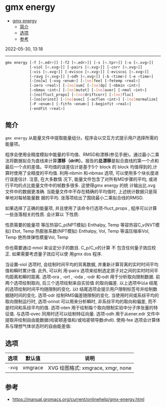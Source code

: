 # gmx energy

- [gmx energy](#gmx-energy)
  - [简介](#简介)
  - [选项](#选项)
  - [参考](#参考)

2022-05-30, 13:18
***

```sh
gmx energy [-f [<.edr>]] [-f2 [<.edr>]] [-s [<.tpr>]] [-o [<.xvg>]]
           [-viol [<.xvg>]] [-pairs [<.xvg>]] [-corr [<.xvg>]]
           [-vis [<.xvg>]] [-evisco [<.xvg>]] [-eviscoi [<.xvg>]]
           [-ravg [<.xvg>]] [-odh [<.xvg>]] [-b <time>] [-e <time>]
           [-[no]w] [-xvg <enum>] [-[no]fee] [-fetemp <real>]
           [-zero <real>] [-[no]sum] [-[no]dp] [-nbmin <int>]
           [-nbmax <int>] [-[no]mutot] [-[no]aver] [-nmol <int>]
           [-[no]fluct_props] [-[no]driftcorr] [-[no]fluc]
           [-[no]orinst] [-[no]ovec] [-acflen <int>] [-[no]normalize]
           [-P <enum>] [-fitfn <enum>] [-beginfit <real>]
           [-endfit <real>]
```

## 简介

`gmx energy` 从能量文件中提取能量组分。程序会以交互方式提示用户选择所需的能量项。

程序会使用全精度模拟中能量的平均值、RMSD和漂移(参见手册)。通过最小二乘法将数据拟合为直线来计算**漂移（drift）**。报告的**总漂移**是拟合直线的第一个点和最后一个点的差值。平均值的误差估计是基于5个 block 的 block 均值得到的,计算时使用了全精度的平均值. 利用‐nbmin 和‐nbmax 选项, 可以使用多个块长度进行误差估计. 注意, 在大多数情
况下, 能量文件包含了对所有MD步骤的平均, 或进行平均的点比能量文件中的帧数多很多. 这使得gmx energy 的统
计输出比.xvg 文件中的数据更准确. 当能量文件中不存在精确的平均值时, 上述统计数据只是简单地对每帧能量数
据的平均.
涨落项给出了围绕最小二乘拟合线的RMSD.

如果选择了正确的能量项, 并且使用了该命令行选项‐fluct_props , 程序可以计算一些涨落相关的性质. 会计算以
下性质:

性质需要的能量项
等压热容C_p(NPT模拟) Enthalpy, Temp
等容热容C_v(NVT模拟) Etot, Temp
热膨胀系数(NPT模拟) Enthalpy, Vol, Temp
等温压缩率Vol, Temp
绝热体弹性模量Vol, Temp

你也需要通过‐nmol 来设定分子的数目. C_p/C_v的计算 不 包含任何量子效应校正. 如果需要考虑量子效应可以使
用gmx dos 程序.

当设置‐viol 选项时, 会绘制时间平均的背离数据, 并重新计算背离的实时时间平均值和瞬时累计值. 此外, 可以利
用‐pairs 选项来绘制选定原子对之间的实时时间平均距离和瞬时距离.
选项‐ora , ‐ort , ‐oda , ‐odr 和‐odt 用于分析取向限制数据. 前两个选项绘制取向, 后三个选项绘制来自实验值
的取向偏差. 以上选项中以a 结尾的选项绘制时间平均随限制的变化. 以t 结尾选项会提示用户限制标签号并绘制数
据随时间的变化. 选项‐odr 绘制RMS偏差随限制的变化. 当使用时间或系综平均的取向限制运行时, 选项‐orinst
可以用来分析瞬时, 非系综平均的取向和偏差, 而不是时间和系综平均的值.
选项‐oten 用于绘制每个取向限制实验中分子序张量的特征值. 与选项‐ovec 同用时还可以绘制特征向量.
选项‐odh 用于从ener.edr 文件中提取并绘制自由能数据(哈密顿差值和/或哈密顿导数dhdl).
使用‐fee 选项会计算体系与理想气体状态时的自由能差值:

## 选项

|选项|默认值|说明|
|---|---|---|
|`-xvg`|xmgrace|XVG 绘图格式: xmgrace, xmgr, none|

## 参考

- https://manual.gromacs.org/current/onlinehelp/gmx-energy.html
